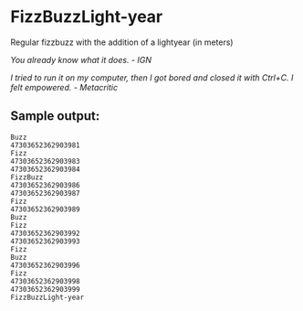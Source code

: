# FizzBuzzLight-year
Regular fizzbuzz with the addition of a lightyear (in meters)

*You already know what it does. - IGN*

*I tried to run it on my computer, then I got bored and closed it with Ctrl+C. I felt empowered. - Metacritic*




## Sample output:

```
Buzz
47303652362903981
Fizz
47303652362903983
47303652362903984
FizzBuzz
47303652362903986
47303652362903987
Fizz
47303652362903989
Buzz
Fizz
47303652362903992
47303652362903993
Fizz
Buzz
47303652362903996
Fizz
47303652362903998
47303652362903999
FizzBuzzLight-year
```
